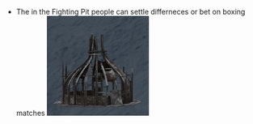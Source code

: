 - The in the Fighting Pit people can settle differneces or bet on boxing matches
![](../assets/images/fightingpit.png)